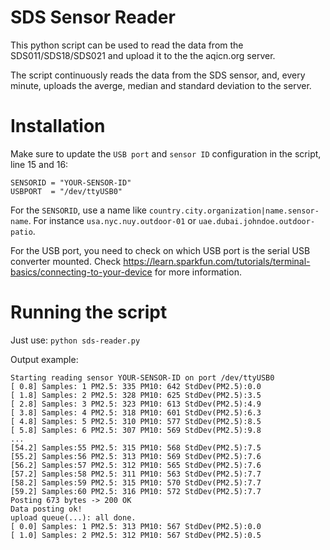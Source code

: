 
# SDS Sensor Reader

This python script can be used to read the data from the SDS011/SDS18/SDS021 and upload it to the the aqicn.org server.

The script continuously reads the data from the SDS sensor, and, every minute, uploads the averge, median and standard deviation to the server.

# Installation

Make sure to update the `USB port` and `sensor ID` configuration in the script, line 15 and 16:

    SENSORID = "YOUR-SENSOR-ID"
    USBPORT  = "/dev/ttyUSB0"

For the `SENSORID`, use a name like `country.city.organization|name.sensor-name`. For instance `usa.nyc.nuy.outdoor-01` or `uae.dubai.johndoe.outdoor-patio`.

For the USB port, you need to check on which USB port is the serial USB converter mounted. Check https://learn.sparkfun.com/tutorials/terminal-basics/connecting-to-your-device for more information.


# Running the script

Just use: `python sds-reader.py`

Output example:

    Starting reading sensor YOUR-SENSOR-ID on port /dev/ttyUSB0
    [ 0.8] Samples: 1 PM2.5: 335 PM10: 642 StdDev(PM2.5):0.0
    [ 1.8] Samples: 2 PM2.5: 328 PM10: 625 StdDev(PM2.5):3.5
    [ 2.8] Samples: 3 PM2.5: 323 PM10: 613 StdDev(PM2.5):4.9
    [ 3.8] Samples: 4 PM2.5: 318 PM10: 601 StdDev(PM2.5):6.3
    [ 4.8] Samples: 5 PM2.5: 310 PM10: 577 StdDev(PM2.5):8.5
    [ 5.8] Samples: 6 PM2.5: 307 PM10: 569 StdDev(PM2.5):9.8
    ...
    [54.2] Samples:55 PM2.5: 315 PM10: 568 StdDev(PM2.5):7.5
    [55.2] Samples:56 PM2.5: 313 PM10: 569 StdDev(PM2.5):7.6
    [56.2] Samples:57 PM2.5: 312 PM10: 565 StdDev(PM2.5):7.6
    [57.2] Samples:58 PM2.5: 311 PM10: 563 StdDev(PM2.5):7.7
    [58.2] Samples:59 PM2.5: 315 PM10: 570 StdDev(PM2.5):7.7
    [59.2] Samples:60 PM2.5: 316 PM10: 572 StdDev(PM2.5):7.7
    Posting 673 bytes -> 200 OK 
    Data posting ok!
    upload queue(...): all done.
    [ 0.0] Samples: 1 PM2.5: 313 PM10: 567 StdDev(PM2.5):0.0
    [ 1.0] Samples: 2 PM2.5: 312 PM10: 567 StdDev(PM2.5):0.5
